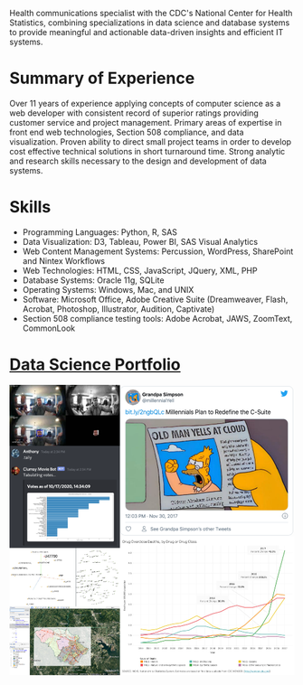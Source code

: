 Health communications specialist with the CDC's National Center for Health Statistics, combining specializations in data science and database systems to provide meaningful and actionable data-driven insights and efficient IT systems.

# Summary of Experience
Over 11 years of experience applying concepts of computer science as a web developer with consistent record of superior ratings providing customer service and project management. Primary areas of expertise in front end web technologies, Section 508 compliance, and data visualization. Proven ability to direct small project teams in order to develop cost effective technical solutions in short turnaround time. Strong analytic and research skills necessary to the design and development of data systems. 

# Skills
* Programming Languages: Python, R, SAS
* Data Visualization: D3, Tableau, Power BI, SAS Visual Analytics
* Web Content Management Systems: Percussion, WordPress, SharePoint and Nintex Workflows
* Web Technologies: HTML, CSS, JavaScript, JQuery, XML, PHP
* Database Systems: Oracle 11g, SQLite
* Operating Systems: Windows, Mac, and UNIX	
* Software: Microsoft Office, Adobe Creative Suite (Dreamweaver, Flash, Acrobat, Photoshop, Illustrator, Audition, Captivate)
* Section 508 compliance testing tools: Adobe Acrobat, JAWS, ZoomText, CommonLook


# [Data Science Portfolio](https://alipphardt.github.io)

![collage of work from portfolio](collage.png)
